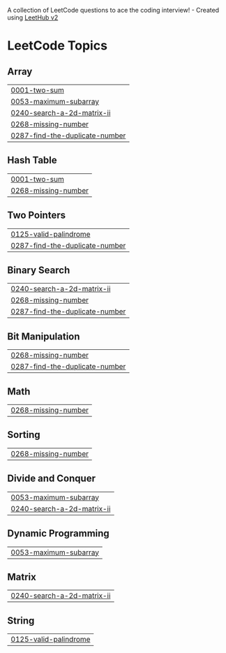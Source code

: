 A collection of LeetCode questions to ace the coding interview! - Created using [LeetHub v2](https://github.com/arunbhardwaj/LeetHub-2.0)
<!---LeetCode Topics Start-->
# LeetCode Topics
## Array
|  |
| ------- |
| [0001-two-sum](https://github.com/OmRakholiya/LeetCode/tree/master/0001-two-sum) |
| [0053-maximum-subarray](https://github.com/OmRakholiya/LeetCode/tree/master/0053-maximum-subarray) |
| [0240-search-a-2d-matrix-ii](https://github.com/OmRakholiya/LeetCode/tree/master/0240-search-a-2d-matrix-ii) |
| [0268-missing-number](https://github.com/OmRakholiya/LeetCode/tree/master/0268-missing-number) |
| [0287-find-the-duplicate-number](https://github.com/OmRakholiya/LeetCode/tree/master/0287-find-the-duplicate-number) |
## Hash Table
|  |
| ------- |
| [0001-two-sum](https://github.com/OmRakholiya/LeetCode/tree/master/0001-two-sum) |
| [0268-missing-number](https://github.com/OmRakholiya/LeetCode/tree/master/0268-missing-number) |
## Two Pointers
|  |
| ------- |
| [0125-valid-palindrome](https://github.com/OmRakholiya/LeetCode/tree/master/0125-valid-palindrome) |
| [0287-find-the-duplicate-number](https://github.com/OmRakholiya/LeetCode/tree/master/0287-find-the-duplicate-number) |
## Binary Search
|  |
| ------- |
| [0240-search-a-2d-matrix-ii](https://github.com/OmRakholiya/LeetCode/tree/master/0240-search-a-2d-matrix-ii) |
| [0268-missing-number](https://github.com/OmRakholiya/LeetCode/tree/master/0268-missing-number) |
| [0287-find-the-duplicate-number](https://github.com/OmRakholiya/LeetCode/tree/master/0287-find-the-duplicate-number) |
## Bit Manipulation
|  |
| ------- |
| [0268-missing-number](https://github.com/OmRakholiya/LeetCode/tree/master/0268-missing-number) |
| [0287-find-the-duplicate-number](https://github.com/OmRakholiya/LeetCode/tree/master/0287-find-the-duplicate-number) |
## Math
|  |
| ------- |
| [0268-missing-number](https://github.com/OmRakholiya/LeetCode/tree/master/0268-missing-number) |
## Sorting
|  |
| ------- |
| [0268-missing-number](https://github.com/OmRakholiya/LeetCode/tree/master/0268-missing-number) |
## Divide and Conquer
|  |
| ------- |
| [0053-maximum-subarray](https://github.com/OmRakholiya/LeetCode/tree/master/0053-maximum-subarray) |
| [0240-search-a-2d-matrix-ii](https://github.com/OmRakholiya/LeetCode/tree/master/0240-search-a-2d-matrix-ii) |
## Dynamic Programming
|  |
| ------- |
| [0053-maximum-subarray](https://github.com/OmRakholiya/LeetCode/tree/master/0053-maximum-subarray) |
## Matrix
|  |
| ------- |
| [0240-search-a-2d-matrix-ii](https://github.com/OmRakholiya/LeetCode/tree/master/0240-search-a-2d-matrix-ii) |
## String
|  |
| ------- |
| [0125-valid-palindrome](https://github.com/OmRakholiya/LeetCode/tree/master/0125-valid-palindrome) |
<!---LeetCode Topics End-->